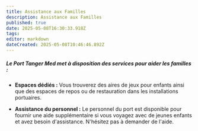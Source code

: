 ```yaml
---
title: Assistance aux Familles
description: Assistance aux Familles
published: true
date: 2025-05-08T16:30:33.918Z
tags: 
editor: markdown
dateCreated: 2025-05-08T10:46:46.892Z
---
```


##### Le Port Tanger Med met à disposition des services pour aider les familles :

  *  **Espaces dédiés :** Vous trouverez des aires de jeux pour enfants ainsi que des espaces de repos ou de restauration dans les installations portuaires.

  *  **Assistance du personnel :** Le personnel du port est disponible pour fournir une aide supplémentaire si vous voyagez avec de jeunes enfants et avez besoin d'assistance. N'hésitez pas à demander de l'aide.